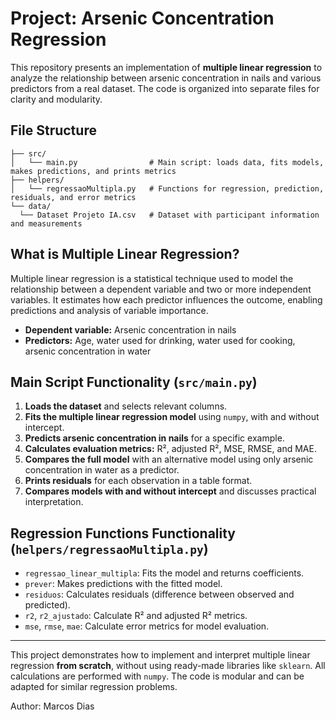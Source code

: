 # Project: Arsenic Concentration Regression

This repository presents an implementation of **multiple linear regression** to analyze the relationship between arsenic concentration in nails and various predictors from a real dataset. The code is organized into separate files for clarity and modularity.

## File Structure

```
├── src/
│   └── main.py                # Main script: loads data, fits models, makes predictions, and prints metrics
├── helpers/
│   └── regressaoMultipla.py   # Functions for regression, prediction, residuals, and error metrics
└── data/
  └── Dataset Projeto IA.csv   # Dataset with participant information and measurements
```

## What is Multiple Linear Regression?

Multiple linear regression is a statistical technique used to model the relationship between a dependent variable and two or more independent variables. It estimates how each predictor influences the outcome, enabling predictions and analysis of variable importance.

- **Dependent variable:** Arsenic concentration in nails
- **Predictors:** Age, water used for drinking, water used for cooking, arsenic concentration in water

## Main Script Functionality (`src/main.py`)

1. **Loads the dataset** and selects relevant columns.
2. **Fits the multiple linear regression model** using `numpy`, with and without intercept.
3. **Predicts arsenic concentration in nails** for a specific example.
4. **Calculates evaluation metrics:** R², adjusted R², MSE, RMSE, and MAE.
5. **Compares the full model** with an alternative model using only arsenic concentration in water as a predictor.
6. **Prints residuals** for each observation in a table format.
7. **Compares models with and without intercept** and discusses practical interpretation.

## Regression Functions Functionality (`helpers/regressaoMultipla.py`)

- `regressao_linear_multipla`: Fits the model and returns coefficients.
- `prever`: Makes predictions with the fitted model.
- `residuos`: Calculates residuals (difference between observed and predicted).
- `r2`, `r2_ajustado`: Calculate R² and adjusted R² metrics.
- `mse`, `rmse`, `mae`: Calculate error metrics for model evaluation.

---

This project demonstrates how to implement and interpret multiple linear regression **from scratch**, without using ready-made libraries like `sklearn`. All calculations are performed with `numpy`. The code is modular and can be adapted for similar regression problems.

Author: Marcos Dias